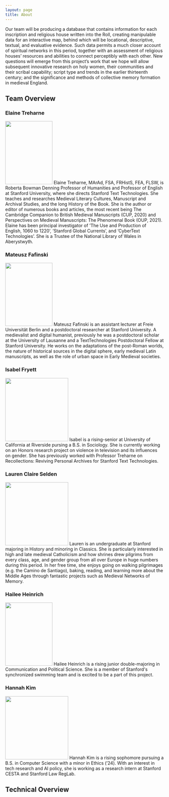 ```yaml
---
layout: page
title: About
---
```


Our team will be producing a database that contains information for each inscription and religious house written into the Roll, creating manipulable data for an interactive map, behind which will be locational, descriptive, textual, and evaluative evidence. Such data permits a much closer account of spiritual networks in this period, together with an assessment of religious houses’ resources and abilities to connect perceptibly with each other. New questions will emerge from this project’s work that we hope will allow subsequent innovative research on holy women, their communities and their scribal capability; script type and trends in the earlier thirteenth century; and the significance and methods of collective memory formation in medieval England.

## Team Overview

### Elaine Treharne
<img src="https://hannahkim24.github.io/mnm/headshots/Treharne_Profile.jpeg" height="200" width="150">
Elaine Treharne, MArAd, FSA, FRHistS, FEA, FLSW, is Roberta Bowman Denning Professor of Humanities and Professor of English at Stanford University, where she directs Stanford Text Technologies. She teaches and researches Medieval Literary Cultures, Manuscript and Archival Studies, and the long History of the Book. She is the author or editor of numerous books and articles, the most recent being The Cambridge Companion to British Medieval Manuscripts (CUP, 2020) and Perspectives on Medieval Manuscripts: The Phenomenal Book (OUP, 2021). Elaine has been principal investigator of ’The Use and Production of English, 1060 to 1220’, ‘Stanford Global Currents’, and ‘CyberText Technologies’. She is a Trustee of the National Library of Wales in Aberystwyth.

### Mateusz Fafinski
<img src="https://hannahkim24.github.io/mnm/headshots/Fafinski-Profile.png" height="200" width="150">
Mateusz Fafinski is an assistant lecturer at Freie Universität Berlin and a postdoctoral researcher at Stanford University. A medievalist and digital humanist, previously he was a postdoctoral scholar at the University of Lausanne and a TextTechnologies Postdoctoral Fellow at Stanford University. He works on the adaptations of the post-Roman worlds, the nature of historical sources in the digital sphere, early medieval Latin manuscripts, as well as the role of urban space in Early Medieval societies.

### Isabel Fryett
<img src="https://hannahkim24.github.io/mnm/headshots/Fryett-Profile.jpeg" height="200" width="200">
Isabel is a rising-senior at University of California at Riverside pursing a B.S. in Sociology. She is currently working on an Honors research project on violence in television and its influences on gender. She has previously worked with Professor Treharne on Recollections: Reviving Personal Archives for Stanford Text Technologies.

### Lauren Claire Selden
<img src="https://hannahkim24.github.io/mnm/headshots/Selden_Profile.jpeg" height="200" width="200">
Lauren is an undergraduate at Stanford majoring in History and minoring in Classics. She is particularly interested in high and late medieval Catholicism and how shrines drew pilgrims from every class, age, and gender group from all over Europe in huge numbers during this period. In her free time, she enjoys going on walking pilgrimages (e.g. the Camino de Santiago), baking, reading, and learning more about the Middle Ages through fantastic projects such as Medieval Networks of Memory.

### Hailee Heinrich
<img src="https://hannahkim24.github.io/mnm/headshots/Heinrich_Profile.png" height="200" width="150">
Hailee Heinrich is a rising junior double-majoring in Communication and Political Science. She is a member of Stanford's synchronized swimming team and is excited to be a part of this project.

### Hannah Kim
<img src="https://hannahkim24.github.io/mnm/headshots/Kim_Profile.jpeg" height="200" width="200">
Hannah Kim is a rising sophomore pursuing a B.S. in Computer Science with a minor in Ethics (’24). With an interest in tech research and AI policy, she is working as a research intern at Stanford CESTA and Stanford Law RegLab. 

## Technical Overview

